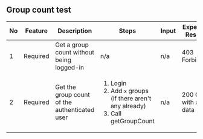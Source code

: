 ## Group count test
| No  | Feature  | Description                                   | Steps                                                                                                    | Input | Expected Results         | Implemented |
| --- | -------- | --------------------------------------------- | -------------------------------------------------------------------------------------------------------- | ----- | ------------------------ | ----------- |
| 1   | Required | Get a group count without being logged-in     | n/a                                                                                                      | n/a   | 403 Forbidden            | ❌           |
| 2   | Required | Get the group count of the authenticated user | <ol><li>Login</li><li>Add `x` groups (if there aren't any already)</li> <li>Call getGroupCount</li></ol> | n/a   | 200 OK, with `x` in data | ❌           |